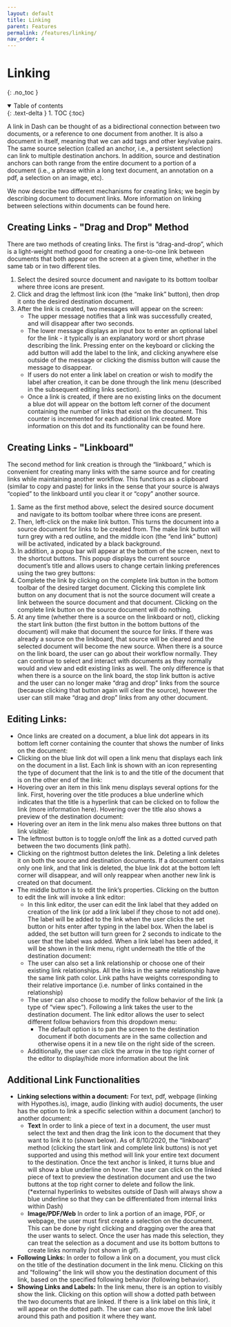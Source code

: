 ```yaml
---
layout: default
title: Linking
parent: Features
permalink: /features/linking/
nav_order: 4
---
```


# Linking
{: .no_toc }

<details open markdown="block">
  <summary>
    Table of contents
  </summary>
  {: .text-delta }
1. TOC
{:toc}
</details>

A link in Dash can be thought of as a bidirectional connection between two documents, or a reference to one document from another. It is also a document in itself, meaning that we can add tags and other key/value pairs. The same source selection (called an anchor, i.e., a persistent selection) can link to multiple destination anchors. In addition, source and destination anchors can both range from the entire document to a portion of a document (i.e., a phrase within a long text document, an annotation on a pdf, a selection on an image, etc). 

We now describe two different mechanisms for creating links; we begin by describing document to document links. More information on linking between selections within documents can be found here.

## Creating Links - "Drag and Drop" Method

There are two methods of creating links. The first is “drag-and-drop”, which is a light-weight method good for creating a one-to-one link between documents that both appear on the screen at a given time, whether in the same tab or in two different tiles. 

1. Select the desired source document and navigate to its bottom toolbar where three icons are present.
2. Click and drag the leftmost link icon (the “make link” button), then drop it onto the desired destination document. 
3. After the link is created, two messages will appear on the screen:
    - The upper message notifies that a link was successfully created, and will disappear after two seconds. 
    - The lower message displays an input box to enter an optional label for the link - it typically is an explanatory word or short phrase describing the link. Pressing enter on the keyboard or clicking the add button will add the label to the link, and clicking anywhere else outside of the message or clicking the dismiss button will cause the message to disappear. 
    - If users do not enter a link label on creation or wish to modify the label after creation, it can be done through the link menu (described in the subsequent editing links section). 
    - Once a link is created, if there are no existing links on the document a blue dot will appear on the bottom left corner of the document containing the number of links that exist on the document. This counter is incremented for each additional link created. More information on this dot and its functionality can be found here. 

## Creating Links - "Linkboard"

The second method for link creation is through the “linkboard,” which is convenient for creating many links with the same source and for creating links while maintaining another workflow. This functions as a clipboard (similar to copy and paste) for links in the sense that your source is always “copied” to the linkboard until you clear it or “copy” another source. 

1. Same as the first method above, select the desired source document and navigate to its bottom toolbar where three icons are present. 
2. Then, left-click on the make link button. This turns the document into a source document for links to be created from. The make link button will turn grey with a red outline, and the middle icon (the “end link” button) will be activated, indicated by a black background. 
3. In addition, a popup bar will appear at the bottom of the screen, next to the shortcut buttons. This popup displays the current source document’s title and allows users to change certain linking preferences using the two grey buttons:
4. Complete the link by clicking on the complete link button in the bottom toolbar of the desired target document. Clicking this complete link button on any document that is not the source document will create a link between the source document and that document. Clicking on the complete link button on the source document will do nothing. 
5. At any time (whether there is a source on the linkboard or not), clicking the start link button (the first button in the bottom buttons of the document) will make that document the source for links. If there was already a source on the linkboard, that source will be cleared and the selected document will become the new source. 
When there is a source on the link board, the user can go about their workflow normally. They can continue to select and interact with documents as they normally would and view and edit existing links as well. The only difference is that when there is a source on the link board, the stop link button is active and the user can no longer make “drag and drop” links from the source (because clicking that button again will clear the source), however the user can still make “drag and drop” links from any other document. 

## Editing Links:

- Once links are created on a document, a blue link dot appears in its bottom left corner containing the counter that shows the number of links on the document:
- Clicking on the blue link dot will open a link menu that displays each link on the document in a list. Each link is shown with an icon representing the type of document that the link is to and the title of the document that is on the other end of the link:
- Hovering over an item in this link menu displays several options for the link. First, hovering over the title produces a blue underline which indicates that the title is a hyperlink that can be clicked on to follow the link (more information here). Hovering over the title also shows a preview of the destination document:
- Hovering over an item in the link menu also makes three buttons on that link visible:
- The leftmost button is to toggle on/off the link as a dotted curved path between the two documents (link path).
- Clicking on the rightmost button deletes the link. Deleting a link deletes it on both the source and destination documents. If a document contains only one link, and that link is deleted, the blue link dot at the bottom left corner will disappear, and will only reappear when another new link is created on that document. 
- The middle button is to edit the link’s properties. Clicking on the button to edit the link will invoke a link editor:
    - In this link editor, the user can edit the link label that they added on creation of the link (or add a link label if they chose to not add one). The label will be added to the link when the user clicks the set button or hits enter after typing in the label box. When the label is added, the set button will turn green for 2 seconds to indicate to the user that the label was added. When a link label has been added, it will be shown in the link menu, right underneath the title of the destination document:
    - The user can also set a link relationship or choose one of their existing link relationships. All the links in the same relationship have the same link path color. Link paths have weights corresponding to their relative importance (i.e. number of links contained in the relationship)
    - The user can also choose to modify the follow behavior of the link (a type of “view spec”). Following a link takes the user to the destination document. The link editor allows the user to select different follow behaviors from this dropdown menu:
        - The default option is to pan the screen to the destination document if both documents are in the same collection and otherwise opens it in a new tile on the right side of the screen.
    - Additionally, the user can click the arrow in the top right corner of the editor to display/hide more information about the link 

## Additional Link Functionalities

- **Linking selections within a document:**
For text, pdf, webpage (linking with Hypothes.is), image, audio (linking with audio) documents, the user has the option to link a specific selection within a document (anchor) to another document:
    - **Text**
    In order to link a piece of text in a document, the user must select the text and then drag the link icon to the document that they want to link it to (shown below). As of 8/10/2020, the “linkboard” method (clicking the start link and complete link buttons) is not yet supported and using this method will link your entire text document to the destination. 
    Once the text anchor is linked, it turns blue and will show a blue underline on hover. The user can click on the linked piece of text to preview the destination document and use the two buttons at the top right corner to delete and follow the link. (*external hyperlinks to websites outside of Dash will always show a blue underline so that they can be differentiated from internal links within Dash)
    - **Image/PDF/Web**
    In order to link a portion of an image, PDF, or webpage, the user must first create a selection on the document. This can be done by right clicking and dragging over the area that the user wants to select.
    Once the user has made this selection, they can treat the selection as a document and use its bottom buttons to create links normally (not shown in gif). 
- **Following Links:**
In order to follow a link on a document, you must click on the title of the destination document in the link menu. Clicking on this and “following” the link will show you the destination document of this link, based on the specified following behavior (following behavior).
- **Showing Links and Labels:**
In the link menu, there is an option to visibly show the link. Clicking on this option will show a dotted path between the two documents that are linked. If there is a link label on this link, it will appear on the dotted path. The user can also move the link label around this path and position it where they want.